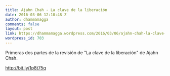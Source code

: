 ```yaml
---
title: Ajahn Chah - La clave de la liberación
date: 2016-03-06 12:10:48 Z
author: dhammamagga
comments: false
layout: post
link: https://dhammamagga.wordpress.com/2016/03/06/ajahn-chah-la-clave-de-la-liberacion/
wordpress_id: 703
---
```


Primeras dos partes de la revisión de "La clave de la liberación" de Ajahn Chah.

http://bit.ly/1p8t75q
